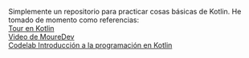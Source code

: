 Simplemente un repositorio para practicar cosas básicas de Kotlin. He tomado de momento como referencias:<br>
[Tour en Kotlin](https://kotlinlang.org/docs/kotlin-tour-hello-world.html#variables)<br>
[Video de MoureDev](https://www.youtube.com/watch?v=T3ugOYTRF7c)<br>
[Codelab Introducción a la programación en Kotlin](https://developer.android.com/courses/pathways/android-basics-compose-unit-1-pathway-1?hl=es-419#codelab-https://developer.android.com/codelabs/basic-android-kotlin-compose-variables)
